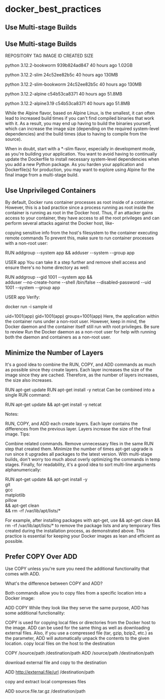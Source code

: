 # docker_best_practices
## Use Multi-stage Builds

## Use Multi-stage Builds

REPOSITORY   TAG                    IMAGE ID         CREATED          SIZE

python       3.12.2-bookworm        939b824ad847     40 hours ago     1.02GB

python       3.12.2-slim            24c52ee82b5c     40 hours ago     130MB

python       3.12.2-slim-bookworm   24c52ee82b5c     40 hours ago     130MB

python       3.12.2-alpine          c54b53ca8371     40 hours ago     51.8MB

python       3.12.2-alpine3.19      c54b53ca8371     40 hours ago     51.8MB


While the Alpine flavor, based on Alpine Linux, is the smallest, it can often lead to increased build times if you can't find compiled binaries that work with it. As a result, you may end up having to build the binaries yourself, which can increase the image size (depending on the required system-level dependencies) and the build times (due to having to compile from the source).

When in doubt, start with a *-slim flavor, especially in development mode, as you're building your application. You want to avoid having to continually update the Dockerfile to install necessary system-level dependencies when you add a new Python package. As you harden your application and Dockerfile(s) for production, you may want to explore using Alpine for the final image from a multi-stage build.

## Use Unprivileged Containers

By default, Docker runs container processes as root inside of a container. However, this is a bad practice since a process running as root inside the container is running as root in the Docker host. Thus, if an attacker gains access to your container, they have access to all the root privileges and can perform several attacks against the Docker host, like-

copying sensitive info from the host's filesystem to the container
executing remote commands
To prevent this, make sure to run container processes with a non-root user:

RUN addgroup --system app && adduser --system --group app

USER app
You can take it a step further and remove shell access and ensure there's no home directory as well:

RUN addgroup --gid 1001 --system app && \
    adduser --no-create-home --shell /bin/false --disabled-password --uid 1001 --system --group app

USER app
Verify:

docker run -i sample id

uid=1001(app) gid=1001(app) groups=1001(app)
Here, the application within the container runs under a non-root user. However, keep in mind, the Docker daemon and the container itself still run with root privileges. Be sure to review Run the Docker daemon as a non-root user for help with running both the daemon and containers as a non-root user.

## Minimize the Number of Layers

It's a good idea to combine the RUN, COPY, and ADD commands as much as possible since they create layers. Each layer increases the size of the image since they are cached. Therefore, as the number of layers increases, the size also increases.

RUN apt-get update
RUN apt-get install -y netcat
Can be combined into a single RUN command:

RUN apt-get update && apt-get install -y netcat

Notes:

RUN, COPY, and ADD each create layers.
Each layer contains the differences from the previous layer.
Layers increase the size of the final image.
Tips:

Combine related commands.
Remove unnecessary files in the same RUN step that created them.
Minimize the number of times apt-get upgrade is run since it upgrades all packages to the latest version.
With multi-stage builds, don't worry too much about overly optimizing the commands in temp stages.
Finally, for readability, it's a good idea to sort multi-line arguments alphanumerically:

RUN apt-get update && apt-get install -y \
    git \
    gcc \
    matplotlib \
    pillow  \
    && apt-get clean \
    && rm -rf /var/lib/apt/lists/*

For example, after installing packages with apt-get, use && apt-get clean && rm -rf /var/lib/apt/lists/* to remove the package lists and any temporary files created during the installation process, as demonstrated above. This practice is essential for keeping your Docker images as lean and efficient as possible.

## Prefer COPY Over ADD

Use COPY unless you're sure you need the additional functionality that comes with ADD.

What's the difference between COPY and ADD?

Both commands allow you to copy files from a specific location into a Docker image:

ADD <src> <dest>
COPY <src> <dest>
While they look like they serve the same purpose, ADD has some additional functionality:

COPY is used for copying local files or directories from the Docker host to the image.
ADD can be used for the same thing as well as downloading external files. Also, if you use a compressed file (tar, gzip, bzip2, etc.) as the <src> parameter, ADD will automatically unpack the contents to the given location. copy local files on the host to the destination

COPY /source/path  /destination/path
ADD /source/path  /destination/path

 download external file and copy to the destination

ADD http://external.file/url  /destination/path

 copy and extract local compresses files

ADD source.file.tar.gz /destination/path